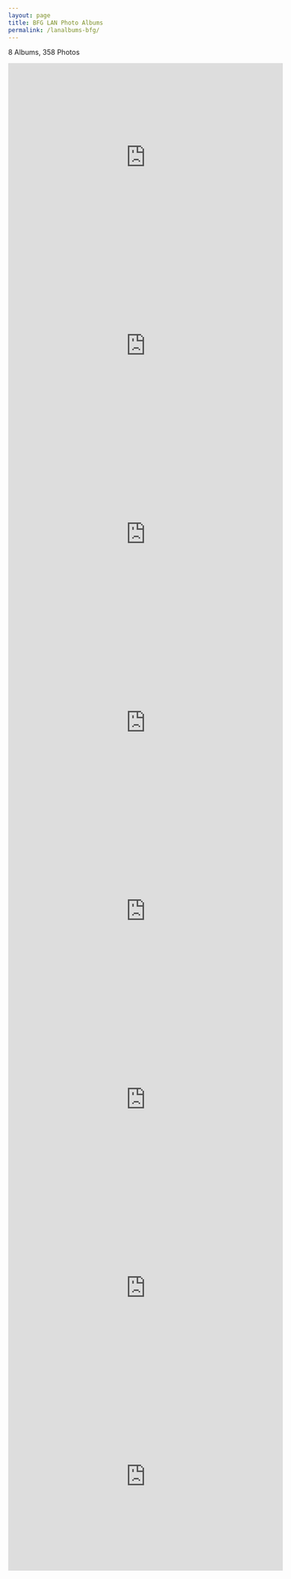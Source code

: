 ```yaml
---
layout: page
title: BFG LAN Photo Albums
permalink: /lanalbums-bfg/
---
```

8 Albums, 358 Photos
<iframe src="https://archive.org/embed/468951109-10164260662138132-1686062311898208390-n" width="560" height="384" frameborder="0" webkitallowfullscreen="true" mozallowfullscreen="true" allowfullscreen></iframe>

<iframe src="https://archive.org/embed/468812705-10162648168431457-4570629720933855583-n" width="560" height="384" frameborder="0" webkitallowfullscreen="true" mozallowfullscreen="true" allowfullscreen></iframe>

<iframe src="https://archive.org/embed/468946312-10162648125456457-5167721910707608528-n" width="560" height="384" frameborder="0" webkitallowfullscreen="true" mozallowfullscreen="true" allowfullscreen></iframe>

<iframe src="https://archive.org/embed/468802087-10162648136861457-329610613785666229-n" width="560" height="384" frameborder="0" webkitallowfullscreen="true" mozallowfullscreen="true" allowfullscreen></iframe>

<iframe src="https://archive.org/embed/468769066-10162648243476457-8254483456835589621-n" width="560" height="384" frameborder="0" webkitallowfullscreen="true" mozallowfullscreen="true" allowfullscreen></iframe>

<iframe src="https://archive.org/embed/468847902-10162648248236457-4616541017364648641-n" width="560" height="384" frameborder="0" webkitallowfullscreen="true" mozallowfullscreen="true" allowfullscreen></iframe>

<iframe src="https://archive.org/embed/468849457-10162652495196457-4223357658165847696-n" width="560" height="384" frameborder="0" webkitallowfullscreen="true" mozallowfullscreen="true" allowfullscreen></iframe>

<iframe src="https://archive.org/embed/468849244-10162652494231457-7837809063008497850-n" width="560" height="384" frameborder="0" webkitallowfullscreen="true" mozallowfullscreen="true" allowfullscreen></iframe>